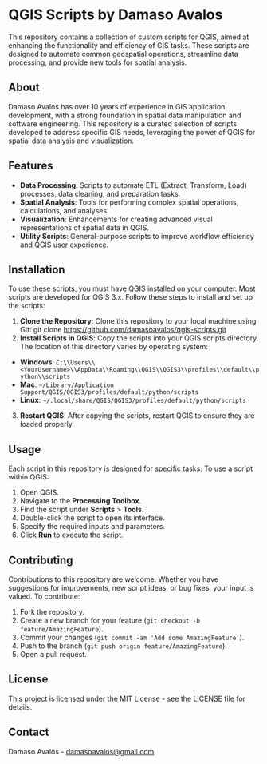 # QGIS Scripts by Damaso Avalos

This repository contains a collection of custom scripts for QGIS, aimed at enhancing the functionality and efficiency of GIS tasks. These scripts are designed to automate common geospatial operations, streamline data processing, and provide new tools for spatial analysis.

## About

Damaso Avalos has over 10 years of experience in GIS application development, with a strong foundation in spatial data manipulation and software engineering. This repository is a curated selection of scripts developed to address specific GIS needs, leveraging the power of QGIS for spatial data analysis and visualization.

## Features

- **Data Processing**: Scripts to automate ETL (Extract, Transform, Load) processes, data cleaning, and preparation tasks.
- **Spatial Analysis**: Tools for performing complex spatial operations, calculations, and analyses.
- **Visualization**: Enhancements for creating advanced visual representations of spatial data in QGIS.
- **Utility Scripts**: General-purpose scripts to improve workflow efficiency and QGIS user experience.

## Installation

To use these scripts, you must have QGIS installed on your computer. Most scripts are developed for QGIS 3.x. Follow these steps to install and set up the scripts:

1. **Clone the Repository**: Clone this repository to your local machine using Git:
git clone https://github.com/damasoavalos/qgis-scripts.git
2. **Install Scripts in QGIS**: Copy the scripts into your QGIS scripts directory. The location of this directory varies by operating system:
- **Windows**: `C:\\Users\\<YourUsername>\\AppData\\Roaming\\QGIS\\QGIS3\\profiles\\default\\python\\scripts`
- **Mac**: `~/Library/Application Support/QGIS/QGIS3/profiles/default/python/scripts`
- **Linux**: `~/.local/share/QGIS/QGIS3/profiles/default/python/scripts`
3. **Restart QGIS**: After copying the scripts, restart QGIS to ensure they are loaded properly.

## Usage

Each script in this repository is designed for specific tasks. To use a script within QGIS:

1. Open QGIS.
2. Navigate to the **Processing Toolbox**.
3. Find the script under **Scripts** > **Tools**.
4. Double-click the script to open its interface.
5. Specify the required inputs and parameters.
6. Click **Run** to execute the script.

## Contributing

Contributions to this repository are welcome. Whether you have suggestions for improvements, new script ideas, or bug fixes, your input is valued. To contribute:

1. Fork the repository.
2. Create a new branch for your feature (`git checkout -b feature/AmazingFeature`).
3. Commit your changes (`git commit -am 'Add some AmazingFeature'`).
4. Push to the branch (`git push origin feature/AmazingFeature`).
5. Open a pull request.

## License

This project is licensed under the MIT License - see the LICENSE file for details.

## Contact

Damaso Avalos - damasoavalos@gmail.com
